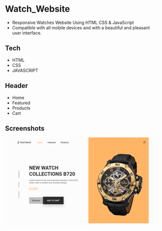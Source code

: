 # Watch_Website

- Responsive Watches Website Using HTML CSS & JavaScript
- Compatible with all mobile devices and with a beautiful and pleasant user interface.

## Tech

- HTML
- CSS
- JAVASCRIPT

## Header

- Home
- Featured
- Products
- Cart

## Screenshots

![App Screenshot](https://github.com/Barsha103/Watch_Website/blob/Screenshots/watch.png?raw=true)

